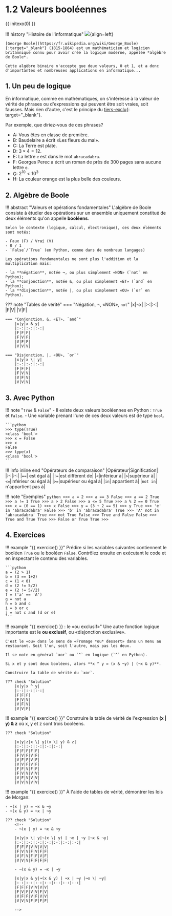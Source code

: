 # 1.2 Valeurs booléennes

{{ initexo(0) }}

!!! history "Histoire de l'informatique"
    ![](../../images/portraits/George_Boole.jpg){align=left} 

    [George Boole](https://fr.wikipedia.org/wiki/George_Boole){:target="_blank"} (1815-1864) est un mathématicien et logicien britannique connu pour avoir créé la logique moderne, appelée *algèbre de Boole*.
    
    Cette algèbre binaire n'accepte que deux valeurs, 0 et 1, et a donc d'importantes et nombreuses applications en informatique...

## 1. Un peu de logique

En informatique, comme en mathématiques, on s'intéresse à la valeur de vérité de phrases ou d'expressions qui peuvent être soit vraies, soit fausses. Mais rien d'autre, c'est le principe du [tiers-exclu](https://fr.wikipedia.org/wiki/Principe_du_tiers_exclu){: target="_blank"}.

Par exemple, que diriez-vous de ces phrases?

- A: Vous êtes en classe de première.
- B: Baudelaire a écrit «Les fleurs du mal».
- C: La Terre est plate.
- D: $3 \times 4 =12$.
- E: La lettre `e` est dans le mot `abracadabra`.
- F: Georges Perec a écrit un roman de près de 300 pages sans aucune lettre `e`.
- G: $2^{10} < 10^3$
- H: La couleur orange est la plus belle des couleurs.

## 2. Algèbre de Boole

!!! abstract "Valeurs et opérations fondamentales"
    L'algèbre de Boole consiste à étudier des opérations sur un ensemble uniquement constitué de deux éléments qu'on appelle **booléens**.

    Selon le contexte (logique, calcul, électronique), ces deux éléments sont notés:

    - Faux (F) / Vrai (V)
    - 0 / 1
    - `False`/`True` (en Python, comme dans de nombreux langages)

    Les opérations fondamentales ne sont plus l'addition et la multiplication mais:

    - la **négation**, notée ¬, ou plus simplement «NON» (`not` en Python);
    - la **conjonction**, notée &, ou plus simplement «ET» (`and` en Python);
    - la **disjonction**, notée |, ou plus simplement «OU» (`or` en Python).
    
??? note "Tables de vérité"
    === "Négation, ¬, «NON», `not`"
        |x|¬x|
        |:-:|:-:|
        |F|V|
        |V|F|
        
    === "Conjonction, &, «ET», `and`"
        |x|y|x & y|
        |:-:|:-:|:-:|
        |F|F|F|
        |F|V|F|
        |V|F|F|
        |V|V|V|

    === "Disjonction, |, «OU», `or`"
        |x|y|x \| y|
        |:-:|:-:|:-:|
        |F|F|F|
        |F|V|V|
        |V|F|V|
        |V|V|V|

## 3. Avec Python

!!! note "`True` & `False`"
    - Il existe deux valeurs booléennes en Python : `True` et `False`.
    - Une variable prenant l'une de ces deux valeurs est de type `bool`.

    ```python
    >>> type(True)
    <class 'bool'>
    >>> x = False
    >>> x
    False
    >>> type(x)
    <class 'bool'>
    ```
    
!!! info inline end "Opérateurs de comparaison"
    |Opérateur|Signification|
    |:-:|:-:|
    |`==`| est égal à|
    |`!=`|est différent de|
    |`<`|inférieur à|
    |`>`|supérieur à|
    |`<=`|inférieur ou égal à|
    |`>=`|supérieur ou égal à|
    |`in`| appartient à|
    |`not in`| n'appartient pas à|

!!! note "Exemples"
    ```python
    >>> a = 2
    >>> a == 3
    False
    >>> a == 2
    True
    >>> a != 1
    True
    >>> a > 2
    False
    >>> a <= 5
    True
    >>> a % 2 == 0
    True
    >>> x = (0 == 1)
    >>> x
    False
    >>> y = (3 + 2 == 5)
    >>> y
    True
    >>> 'e' in 'abracadabra'
    False
    >>> 'b' in 'abracadabra'
    True
    >>> 'A' not in 'abracadabra'
    True
    >>> not True
    False
    >>> True and False
    False
    >>> True and True
    True
    >>> False or True
    True
    >>>
    ```

## 4. Exercices

!!! example "{{ exercice() }}"
    Prédire si les variables suivantes contiennent le booléen `True` ou le booléen `False`. Contrôlez ensuite en exécutant le code et en inspectant le contenu des variables.

    ```python
    a = (2 > 1)
    b = (3 == 1+2)
    c = (1 < 0)
    d = (2 != 5/2)
    e = (2 != 5//2)
    f = ('a' == 'A')
    g = not a
    h = b and c
    i = b or c
    j = not c and (d or e)
    ```

!!! example "{{ exercice() }} : le «ou exclusif»"
    Une autre fonction logique importante est le **ou exclusif**, ou «disjonction exclusive».
    
    C'est le «ou» dans le sens de «Fromage *ou* dessert» dans un menu au restaurant. Soit l'un, soit l'autre, mais pas les deux.

    Il se note en général `xor` ou `^` en logique (`^` en Python).

    Si x et y sont deux booléens, alors **x ^ y = (x & ¬y) | (¬x & y)**.

    Construire la table de vérité du `xor`.

    ??? check "Solution"
        |x|y|x ^ y|
        |:-:|:-:|:-:|
        |F|F|F|
        |F|V|V|
        |V|F|V|
        |V|V|F|

!!! example "{{ exercice() }}"
    Construire la table de vérité de l'expression **(x | y) & z** où x, y et z sont trois booléens.

    ??? check "Solution"

        |x|y|z|x \| y|(x \| y) & z|
        |:-:|:-:|:-:|:-:|:-:|
        |F|F|F|F|F|
        |F|V|F|V|F|
        |V|F|F|V|F|
        |V|V|F|V|F|
        |F|F|V|F|F|
        |F|V|V|V|V|
        |V|F|V|V|V|
        |V|V|V|V|V|

!!! example "{{ exercice() }}"
    À l'aide de tables de vérité, démontrer les lois de Morgan:

    - ¬(x | y) = ¬x & ¬y
    - ¬(x & y) = ¬x | ¬y

    ??? check "Solution"
        <!--
        - ¬(x | y) = ¬x & ¬y
        
        |x|y|x \| y|¬(x \| y) | ¬x | ¬y |¬x & ¬y|
        |:-:|:-:|:-:|:-:|:-:|:-:|:-:|
        |F|F|F|V|V|V|V|
        |F|V|V|F|V|F|F|
        |V|F|V|F|F|V|F|
        |V|V|V|F|F|F|F|

        - ¬(x & y) = ¬x | ¬y

        |x|y|x & y|¬(x & y) | ¬x | ¬y |¬x \| ¬y|
        |:-:|:-:|:-:|:-:|:-:|:-:|:-:|
        |F|F|F|V|V|V|V|
        |F|V|F|V|V|F|V|
        |V|F|F|V|F|V|V|
        |V|V|V|F|F|F|F|
        
        -->
